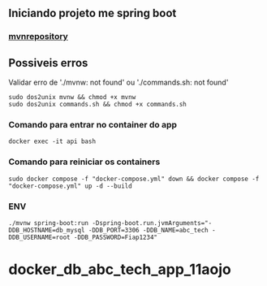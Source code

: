 ## Iniciando projeto me spring boot

### [mvnrepository](https://mvnrepository.com/)


## Possiveis erros

Validar erro de './mvnw: not found' ou  './commands.sh: not found' 

````
sudo dos2unix mvnw && chmod +x mvnw
sudo dos2unix commands.sh && chmod +x commands.sh
````
### Comando para entrar no container do app
````
docker exec -it api bash
````
### Comando para reiniciar os containers
````
sudo docker compose -f "docker-compose.yml" down && docker compose -f "docker-compose.yml" up -d --build
````
### ENV
````
./mvnw spring-boot:run -Dspring-boot.run.jvmArguments="-DDB_HOSTNAME=db_mysql -DDB_PORT=3306 -DDB_NAME=abc_tech -DDB_USERNAME=root -DDB_PASSWORD=Fiap1234"
````
# docker_db_abc_tech_app_11aojo
